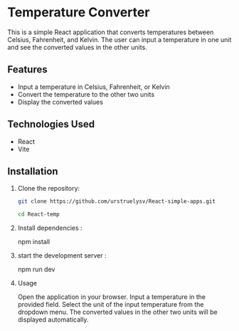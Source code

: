 # Temperature Converter

This is a simple React application that converts temperatures between Celsius, Fahrenheit, and Kelvin. The user can input a temperature in one unit and see the converted values in the other units.

## Features

- Input a temperature in Celsius, Fahrenheit, or Kelvin
- Convert the temperature to the other two units
- Display the converted values

## Technologies Used

- React
- Vite

## Installation

1. Clone the repository:

   ```bash
   git clone https://github.com/urstruelysv/React-simple-apps.git

   cd React-temp

   ```

2. Install dependencies :

   npm install

3. start the development server :

   npm run dev

4. Usage

   Open the application in your browser.
   Input a temperature in the provided field.
   Select the unit of the input temperature from the dropdown menu.
   The converted values in the other two units will be displayed automatically.
